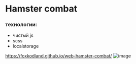 # Hamster combat

### технологии:
 - чистый js
 - scss
 - localstorage

https://foxkodland.github.io/web-hamster-combat/
![image](https://github.com/user-attachments/assets/99b4cf8f-0fa8-44db-b5e8-3796c7975498)
